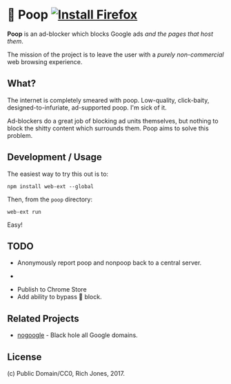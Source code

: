 # 💩 Poop [![Install Firefox](https://img.shields.io/badge/install-firefox-orange.svg)](https://addons.mozilla.org/en-US/firefox/addon/poop-ad-blocker/)

**Poop** is an ad-blocker which blocks Google ads _and the pages that host them_.

The mission of the project is to leave the user with a _purely non-commercial_ web browsing experience.

## What?

The internet is completely smeared with poop. Low-quality, click-baity, designed-to-infuriate, ad-supported poop. I'm sick of it.

Ad-blockers do a great job of blocking ad units themselves, but nothing to block the shitty content which surrounds them. Poop aims to solve this problem.

## Development / Usage

The easiest way to try this out is to:

`npm install web-ext --global`

Then, from the `poop` directory:

`web-ext run`

Easy!

## TODO
 * Anonymously report poop and nonpoop back to a central server.
 * ~~~Publish to Firefox Store~~~ [Poop on Mozilla Add-Ons](https://addons.mozilla.org/en-US/firefox/addon/poop-ad-blocker/)
 * Publish to Chrome Store
 * Add ability to bypass 💩 block.

## Related Projects
 * [nogoogle](https://github.com/Miserlou/nogoogle) - Black hole all Google domains.

## License

(c) Public Domain/CC0, Rich Jones, 2017.

